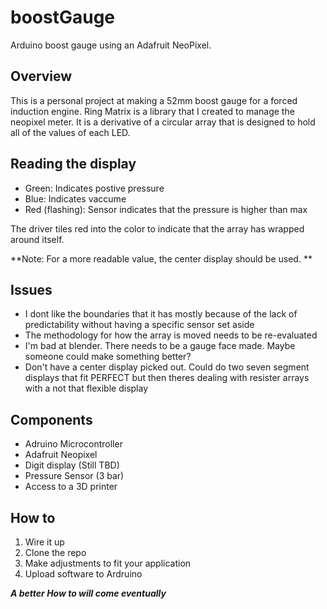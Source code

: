 # boostGauge
Arduino boost gauge using an Adafruit NeoPixel.

## Overview
This is a personal project at making a 52mm boost gauge for a forced induction engine.  Ring Matrix is a library that I created to manage the neopixel meter.  It is a derivative of a circular array that is designed to hold all of the values of each LED.  

## Reading the display
- Green: Indicates postive pressure
- Blue: Indicates vaccume
- Red (flashing): Sensor indicates that the pressure is higher than max

The driver tiles red into the color to indicate that the array has wrapped around itself.

**Note: For a more readable value, the center display should be used. **

## Issues
- I dont like the boundaries that it has mostly because of the lack of predictability without having a specific sensor set aside
- The methodology for how the array is moved needs to be re-evaluated
- I'm bad at blender. There needs to be a gauge face made. Maybe someone could make something better?
- Don't have a center display picked out.  Could do two seven segment displays that fit PERFECT but then theres dealing with resister arrays with a not that flexible display

## Components
- Adruino Microcontroller
- Adafruit Neopixel
- Digit display (Still TBD)
- Pressure Sensor (3 bar)
- Access to a 3D printer

## How to
1. Wire it up
1. Clone the repo
1. Make adjustments to fit your application
1. Upload software to Ardruino
  
**_A better How to will come eventually_** 
